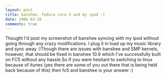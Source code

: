 ```yaml
---
layout: post
title: banshee, fedora core 5 and my ipod :)
date: 2006-03-26
comments: true
---
```




Thought I'd post my screenshot of banshee syncing with my ipod without going through any crazy modifications. I plug it in load up my music library and sync away :)Though there are issues with banshee and SMP kernels, however, that should be fixed in banshee 10.9 which I've successfully built on FC5 without any hassle.So if you were hesitant to switching to linux because of itunes (yes there are some of you out there that is being held back because of this) then fc5 and banshee is your answer :)



